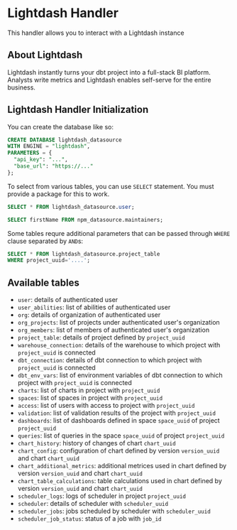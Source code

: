 # Lightdash Handler

This handler allows you to interact with a Lightdash instance

## About Lightdash

Lightdash instantly turns your dbt project into a full-stack BI platform. Analysts write metrics and Lightdash enables self-serve for the entire business.

## Lightdash Handler Initialization

You can create the database like so:

```sql
CREATE DATABASE lightdash_datasource
WITH ENGINE = "lightdash",
PARAMETERS = {
  "api_key": "...",
  "base_url": "https://..."
};
```

To select from various tables, you can use `SELECT` statement. You must provide a package for this to work.

```sql
SELECT * FROM lightdash_datasource.user;
```

```sql
SELECT firstName FROM npm_datasource.maintainers;
```

Some tables requre additional parameters that can be passed through `WHERE` clause separated by `AND`s:

```sql
SELECT * FROM lightdash_datasource.project_table
WHERE project_uuid='....';
```

## Available tables

- `user`: details of authenticated user
- `user_abilities`: list of abilities of authenticated user
- `org`: details of organization of authenticated user
- `org_projects`: list of projects under authenticated user's organization
- `org_members`: list of members of authenticated user's organization
- `project_table`: details of project defined by `project_uuid`
- `warehouse_connection`: details of the warehouse to which project with `project_uuid` is connected
- `dbt_connection`: details of dbt connection to which project with `project_uuid` is connected
- `dbt_env_vars`: list of environment variables of dbt connection to which project with `project_uuid` is connected
- `charts`: list of charts in project with `project_uuid`
- `spaces`: list of spaces in project with `project_uuid`
- `access`: list of users with access to project with `project_uuid`
- `validation`: list of validation results of the project with `project_uuid`
- `dashboards`: list of dashboards defined in space `space_uuid` of project `project_uuid`
- `queries`: list of queries in the space `space_uuid` of project `project_uuid`
- `chart_history`: history of changes of chart `chart_uuid`
- `chart_config`: configuration of chart defined by version `version_uuid` and chart `chart_uuid`
- `chart_additional_metrics`: additional metrices used in chart defined by version `version_uuid` and chart `chart_uuid`
- `chart_table_calculations`: table calculations used in chart defined by version `version_uuid` and chart `chart_uuid`
- `scheduler_logs`: logs of scheduler in project `project_uuid`
- `scheduler`: details of scheduler with `scheduler_uuid`
- `scheduler_jobs`: jobs scheduled by scheduler with `scheduler_uuid`
- `scheduler_job_status`: status of a job with `job_id`
